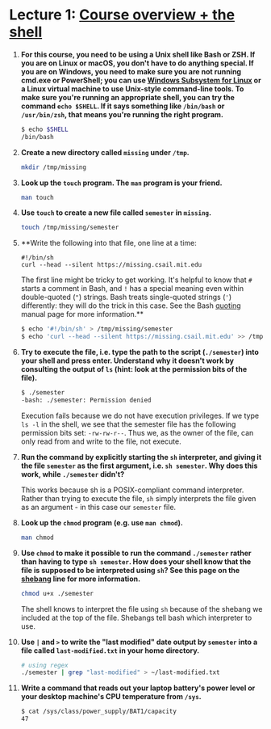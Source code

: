 # Lecture 1: [Course overview + the shell](https://missing.csail.mit.edu/2020/course-shell/)

 1. **For this course, you need to be using a Unix shell like Bash or ZSH. If you
    are on Linux or macOS, you don't have to do anything special. If you are on
    Windows, you need to make sure you are not running cmd.exe or PowerShell;
    you can use [Windows Subsystem for
    Linux](https://docs.microsoft.com/en-us/windows/wsl/) or a Linux virtual
    machine to use Unix-style command-line tools. To make sure you're running
    an appropriate shell, you can try the command `echo $SHELL`. If it says
    something like `/bin/bash` or `/usr/bin/zsh`, that means you're running the
    right program.**

    ```bash
    $ echo $SHELL
    /bin/bash
    ```

 1. **Create a new directory called `missing` under `/tmp`.**

    ```bash
    mkdir /tmp/missing
    ```

 1. **Look up the `touch` program. The `man` program is your friend.**

    ```bash
    man touch
    ```

 1. **Use `touch` to create a new file called `semester` in `missing`.**

    ```bash
    touch /tmp/missing/semester
    ```

 1. **Write the following into that file, one line at a time:
    ```
    #!/bin/sh
    curl --head --silent https://missing.csail.mit.edu
    ```
    The first line might be tricky to get working. It's helpful to know that
    `#` starts a comment in Bash, and `!` has a special meaning even within
    double-quoted (`"`) strings. Bash treats single-quoted strings (`'`)
    differently: they will do the trick in this case. See the Bash
    [quoting](https://www.gnu.org/software/bash/manual/html_node/Quoting.html)
    manual page for more information.**

    ```bash
    $ echo '#!/bin/sh' > /tmp/missing/semester
    $ echo 'curl --head --silent https://missing.csail.mit.edu' >> /tmp/missing/semester
    ```

 1. **Try to execute the file, i.e. type the path to the script (`./semester`)
    into your shell and press enter. Understand why it doesn't work by
    consulting the output of `ls` (hint: look at the permission bits of the
    file).**

    ```bash
    $ ./semester
    -bash: ./semester: Permission denied
    ```

    Execution fails because we do not have execution privileges. If we type `ls -l` in the shell, we see that the semester file has the following permission bits set: `-rw-rw-r--`. Thus we, as the owner of the file, can only read from and write to the file, not execute.

 1. **Run the command by explicitly starting the `sh` interpreter, and giving it
    the file `semester` as the first argument, i.e. `sh semester`. Why does
    this work, while `./semester` didn't?**

    This works because sh is a POSIX-compliant command interpreter. Rather than trying to execute the file, `sh` simply interprets the file given as an argument - in this case our `semester` file.

 1. **Look up the `chmod` program (e.g. use `man chmod`).**

    ```bash
    man chmod
    ```

 1. **Use `chmod` to make it possible to run the command `./semester` rather than
    having to type `sh semester`. How does your shell know that the file is
    supposed to be interpreted using `sh`? See this page on the
    [shebang](https://en.wikipedia.org/wiki/Shebang_(Unix)) line for more
    information.**

    ```bash
    chmod u+x ./semester
    ```

    The shell knows to interpret the file using `sh` because of the shebang we included at the top of the file. Shebangs tell bash which interpreter to use.

 1. **Use `|` and `>` to write the "last modified" date output by
    `semester` into a file called `last-modified.txt` in your home
    directory.**

    ```bash
    # using regex
    ./semester | grep "last-modified" > ~/last-modified.txt
    ```

 1. **Write a command that reads out your laptop battery's power level or your
    desktop machine's CPU temperature from `/sys`.**

    ```bash
    $ cat /sys/class/power_supply/BAT1/capacity
    47
    ```
